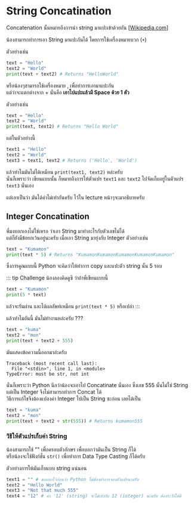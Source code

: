 # String Concatination 
Concatenation นั้นหมายถึงการนำ string มาแปะเข้าด้วยกัน [[Wikipedia.com]](https://en.wikipedia.org/wiki/Concatenation)

น้องสามารถทำการเอา String มาแปะกันได้ โดยการใช้เครื่องหมายบวก (`+`)

ตัวอย่างเช่น
```python
text = "Hello"
text2 = "World"
print(text + text2) # Returns "HelloWorld"
```

หรือน้องๆสามารถใช้เครื่องหมาย , เพื่อทำการเอามาแปะกัน <br>
แต่ว่าจะแตกต่างจาก + นั่นคือ **เอาไปแปะแล้วมี Space ด้วย 1 ตัว**

ตัวอย่างเช่น
```python
text = "Hello"
text2 = "World"
print(text, text2) # Returns "Hello World"
```

แต่ในตัวอย่างนี้
```python
text1 = "Hello"
text2 = "World"
text3 = text1, text2 # Returns ('Hello', 'World')
```

แล้วทำไมมันไม่ได้เหมือน `print(text1, text2)` หล่ะครับ<br>
นั่นก็เพราะว่า เขียนแบบนั้น ก็หมายถึงการให้ตัวแปร `text1` และ `text2` ไปจัดเก็บอยู่ในตัวแปร `text3` นั่นเอง

แต่เอาเป็นว่า มันได้ค่าไม่เท่ากันครับ ไว้ใน lecture หน้าๆจะมาอธิบายครับ

## Integer Concatination
พี่มงบอกเองไม่ใช่เหรอ ว่าเอา String มาทำอะไรกับตัวเลขไม่ได้<br>
แต่ก็ยังมีข้อยกเว้นอยู่นะครับ เมื่อเอา String มายุ่งกับ Integer ตัวอย่างเช่น
```python
text = "Kumamon"
print(text * 5) # Returns "KumamonKumamonKumamonKumamonKumamon"
```

ซึ่งการคูณแบบนี้ Python จะคิดว่าให้ทำการ copy และแปะตัว string นั้น 5 รอบ

::: tip Challenge
น้องลองคิดดูซิ ว่าถ้าพี่เขียนแบบนี้
```python
text = "Kumamon"
print(5 * text)
```
แล้วจะรันผ่าน และได้ผลลัพท์เหมือน `print(text * 5)` หรือเปล่า
:::

แล้วทำไมอันนี้ มันไม่ทำงานหล่ะครับ ???
```python
text = "kuma"
text2 = "mon"
print(text + text2 + 555)
```

มันแสดงข้อความนี้ออกมาอ่ะครับ
```text
Traceback (most recent call last):
  File "<stdin>", line 1, in <module>
TypeError: must be str, not int
```

นั่นก็เพราะว่า Python นึกว่าน้องจะเอาไป Concatinate นั่นเอง ซึ่งเลข 555 นั้นไม่ใช่ String แต่เป็น Integer จึงไม่สามารถทำการ Concat ได้<br>
วิธีการแก้ไขจึงต้องแปลงค่า Integer ไปเป็น String ซะก่อน เลยได้เป็น

```python
text = "kuma"
text2 = "mon"
print(text + text2 + str(555)) # Returns kumamon555
```

### วิธีให้ตัวแปรเก็บค่า String
น้องสามารถใช้ "" เพื่อครอบตัวอักษร เพื่อบอกว่ามันเป็น String ก็ได้<br>
หรือน้องจะใช้ฟังก์ชั่น `str()` เพื่อทำการ Data Type Casting ก็ได้ครับ

ตัวอย่างการให้มันเก็บแบบ string แน่นอน
```python
text1 = "" # ขอบอกไว้ก่อนว่า Python ไม่ต้องทำการจองตัวแปรนะครับ
text2 = "Hello World"
text3 = "Not that much 555"
text4 = "12" # ค่า '12' (string) จะไม่เท่ากับ 12 (integer) นะครับ ต้องระวังให้ดี
```
